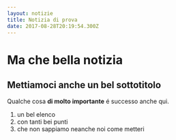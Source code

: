 ```yaml
---
layout: notizie
title: Notizia di prova
date: 2017-08-28T20:19:54.300Z
---
```

# Ma che bella notizia

## Mettiamoci anche un bel sottotitolo

Qualche cosa **di molto importante** é successo anche qui.

1. un bel elenco
1. con tanti bei punti
1. che non sappiamo neanche noi come metteri


